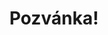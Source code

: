 ---
title: Pozvánka!
address: Milý Henry
pronoun: tě
checkout: mrkni
rsvp: zaregistruj
rsvp2: dorazíš
rsvp3: chceš
---